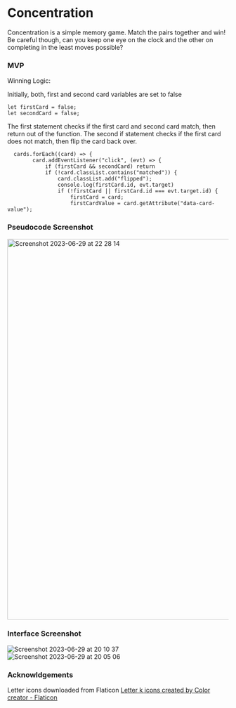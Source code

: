 # Concentration
Concentration is a simple memory game. Match the pairs together and win! Be careful though, can you keep one eye on the clock and the other on completing in the least moves possible?

### MVP
Winning Logic:

Initially, both, first and second card variables are set to false
```
let firstCard = false;
let secondCard = false;
```

The first statement checks if the first card and second card match, then return out of the function. The second if statement checks if the first card does not match, then flip the card back over.

```
  cards.forEach((card) => {
        card.addEventListener("click", (evt) => {
            if (firstCard && secondCard) return
            if (!card.classList.contains("matched")) {
                card.classList.add("flipped");
                console.log(firstCard.id, evt.target)
                if (!firstCard || firstCard.id === evt.target.id) {
                    firstCard = card;
                    firstCardValue = card.getAttribute("data-card-value");
```

### Pseudocode Screenshot
<img width="867" alt="Screenshot 2023-06-29 at 22 28 14" src="https://github.com/rahulraikhy/Concentration/assets/121837375/3d210807-3ca7-4cf3-a066-7bc122867b77">

### Interface Screenshot
![Screenshot 2023-06-29 at 20 10 37](https://github.com/rahulraikhy/Concentration/assets/121837375/db13b65a-a270-4dab-99d3-9faaa6661935)
![Screenshot 2023-06-29 at 20 05 06](https://github.com/rahulraikhy/Concentration/assets/121837375/b32b54b2-4c9a-4397-96e8-bd1f21b5aab3)

### Acknowldgements
Letter icons downloaded from Flaticon <a href="https://www.flaticon.com/free-icons/letter-k" title="letter k icons">Letter k icons created by Color creator - Flaticon</a>
